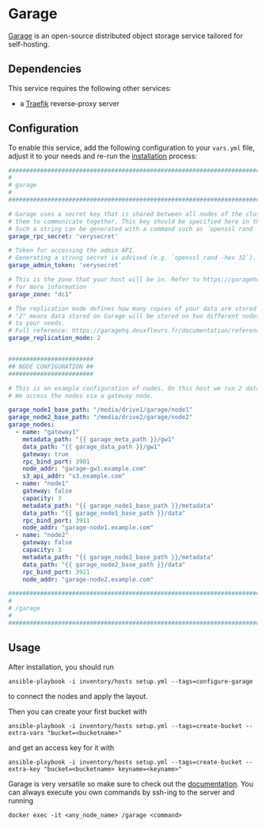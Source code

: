 # Garage

[Garage](https://garagehq.deuxfleurs.fr/) is an open-source distributed object storage service tailored for self-hosting.


## Dependencies

This service requires the following other services:

- a [Traefik](traefik.md) reverse-proxy server


## Configuration

To enable this service, add the following configuration to your `vars.yml` file, adjust it to your needs and re-run the [installation](../installing.md) process:

```yaml
########################################################################
#                                                                      #
# garage                                                               #
#                                                                      #
########################################################################

# Garage uses a secret key that is shared between all nodes of the cluster in order to identify these nodes and allow
# them to communicate together. This key should be specified here in the form of a 32-byte hex-encoded random string.
# Such a string can be generated with a command such as ´openssl rand -hex 32´.
garage_rpc_secret: 'verysecret'

# Token for accessing the admin API.
# Generating a strong secret is advised (e.g. `openssl rand -hex 32`).
garage_admin_token: 'verysecret'

# This is the zone that your host will be in. Refer to https://garagehq.deuxfleurs.fr/documentation/cookbook/real-world/#creating-a-cluster-layout
# for more information
garage_zone: "dc1"

# The replication mode defines how many copies of your data are stored per region
# "2" means data stored on Garage will be stored on two different nodes, if possible in different zones. Adjust this
# to your needs.
# Full reference: https://garagehq.deuxfleurs.fr/documentation/reference-manual/configuration/#replication-mode
garage_replication_mode: 2


########################
## NODE CONFIGURATION ##
########################

# This is an example configuration of nodes. On this host we run 2 data nodes that both manage 1 3TB drive.
# We access the nodes via a gateway node.

garage_node1_base_path: "/media/drive1/garage/node1"
garage_node2_base_path: "/media/drive2/garage/node2"
garage_nodes:
  - name: "gateway1"
    metadata_path: "{{ garage_meta_path }}/gw1"
    data_path: "{{ garage_data_path }}/gw1"
    gateway: true
    rpc_bind_port: 3901
    node_addr: "garage-gw1.example.com"
    s3_api_addr: "s3.example.com"
  - name: "node1"
    gateway: false
    capacity: 3
    metadata_path: "{{ garage_node1_base_path }}/metadata"
    data_path: "{{ garage_node1_base_path }}/data"
    rpc_bind_port: 3911
    node_addr: "garage-node1.example.com"
  - name: "node2"
    gateway: false
    capacity: 3
    metadata_path: "{{ garage_node2_base_path }}/metadata"
    data_path: "{{ garage_node2_base_path }}/data"
    rpc_bind_port: 3921
    node_addr: "garage-node2.example.com"

########################################################################
#                                                                      #
# /garage                                                              #
#                                                                      #
########################################################################
```

## Usage

After installation, you should run
```
ansible-playbook -i inventory/hosts setup.yml --tags=configure-garage
```
to connect the nodes and apply the layout.

Then you can create your first bucket with 
```
ansible-playbook -i inventory/hosts setup.yml --tags=create-bucket --extra-vars "bucket=<bucketname>"
```
and get an access key for it with
```
ansible-playbook -i inventory/hosts setup.yml --tags=create-bucket --extra-key "bucket=<bucketname> keyname=<keyname>"
```

Garage is very versatile so make sure to check out the [documentation](https://garagehq.deuxfleurs.fr/documentation/quick-start/). You can always execute you own commands by ssh-ing to the server and running

```
docker exec -it <any_node_name> /garage <command>
```
